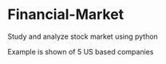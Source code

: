 # Financial-Market
Study and analyze stock market using python

Example is shown of 5 US based companies
